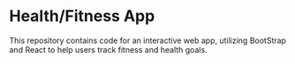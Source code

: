 # Health/Fitness App

This repository contains code for an interactive web app, utilizing BootStrap and React to help users track fitness and health goals.
